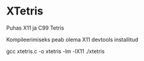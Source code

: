 # XTetris
Puhas X11 ja C99 Tetris

Kompileerimiseks peab olema X11 devtools installitud

gcc xtetris.c -o xtetris -lm -lX11
./xtetris
